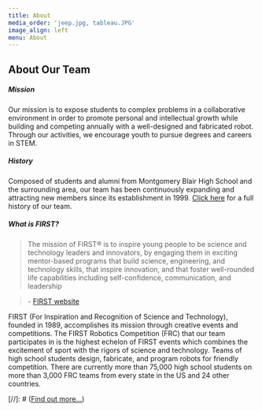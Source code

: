```yaml
---
title: About
media_order: 'jeep.jpg, tableau.JPG'
image_align: left
menu: About
---
```


## **About Our Team**

##### Mission
Our mission is to expose students to complex problems in a collaborative environment in order to promote personal and intellectual growth while building and competing annually with a well-designed and fabricated robot. Through our activities, we encourage youth to pursue degrees and careers in STEM.

##### History
Composed of students and alumni from Montgomery Blair High School and the surrounding area, our team 
has been continuously expanding and attracting new members since its establishment in 1999. 
[Click here](../../04.HISTORY) for a full history of our team.

##### What is FIRST?
> The mission of FIRST® is to inspire young people to be science and technology 
> leaders and innovators, by engaging them in exciting mentor-based programs that build 
> science, engineering, and technology skills, that inspire innovation, and that foster 
> well-rounded life capabilities including self-confidence, communication, and leadership

>\- [FIRST website](https://www.firstinspires.org)

FIRST (For Inspiration and Recognition of Science and Technology), founded in 1989, accomplishes its mission through creative events and competitions. The FIRST Robotics Competition (FRC) that our team participates in is the highest echelon of FIRST events which combines the excitement of sport with the rigors of science and technology. Teams of high school students design, fabricate, and program robots for friendly competition. There are currently more than 75,000 high school students on more than 3,000 FRC teams from every state in the US and 24 other countries.


[//]: # ([Find out more...](https://getgrav.org?classes=btn,btn-primary,btn-lg))
